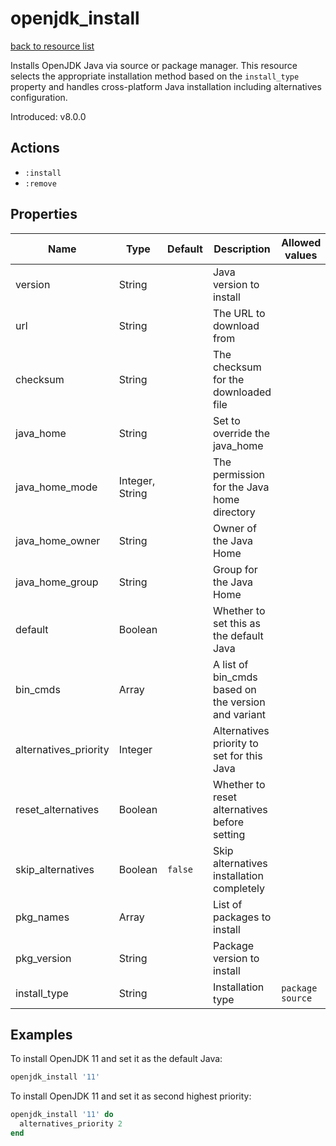 
# openjdk_install

[back to resource list](https://github.com/sous-chefs/java#resources)

Installs OpenJDK Java via source or package manager. This resource selects the appropriate installation method based on the `install_type` property and handles cross-platform Java installation including alternatives configuration.

Introduced: v8.0.0

## Actions

- `:install`
- `:remove`

## Properties

| Name                  | Type            | Default | Description                                         | Allowed values     |
| --------------------- | --------------- | ------- | --------------------------------------------------- | ------------------ |
| version               | String          |         | Java version to install                             |                    |
| url                   | String          |         | The URL to download from                            |                    |
| checksum              | String          |         | The checksum for the downloaded file                |                    |
| java_home             | String          |         | Set to override the java_home                       |                    |
| java_home_mode        | Integer, String |         | The permission for the Java home directory          |                    |
| java_home_owner       | String          |         | Owner of the Java Home                              |                    |
| java_home_group       | String          |         | Group for the Java Home                             |                    |
| default               | Boolean         |         | Whether to set this as the default Java             |                    |
| bin_cmds              | Array           |         | A list of bin_cmds based on the version and variant |                    |
| alternatives_priority | Integer         |         | Alternatives priority to set for this Java          |                    |
| reset_alternatives    | Boolean         |         | Whether to reset alternatives before setting        |                    |
| skip_alternatives     | Boolean         | `false` | Skip alternatives installation completely           |                    |
| pkg_names             | Array           |         | List of packages to install                         |                    |
| pkg_version           | String          |         | Package version to install                          |                    |
| install_type          | String          |         | Installation type                                   | `package` `source` |

## Examples

To install OpenJDK 11 and set it as the default Java:

```ruby
openjdk_install '11'
```

To install OpenJDK 11 and set it as second highest priority:

```ruby
openjdk_install '11' do
  alternatives_priority 2
end
```

